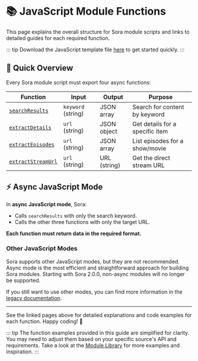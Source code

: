 # 📚 JavaScript Module Functions

This page explains the overall structure for Sora module scripts and links to detailed guides for each required function.

::: tip
Download the JavaScript template file [here](/module-template.js) to get started quickly.
:::

## 🚦 Quick Overview

Every Sora module script must export four async functions:

| Function           | Input                | Output         | Purpose                                 |
|--------------------|--------------------- |--------------- |-----------------------------------------|
| [`searchResults`](/modules/module-functions/searchResults.md)    | `keyword` (string)   | JSON array     | Search for content by keyword           |
| [`extractDetails`](/modules/module-functions/extractDetails.md)   | `url` (string)       | JSON object    | Get details for a specific item         |
| [`extractEpisodes`](/modules/module-functions/extractEpisodes.md)  | `url` (string)       | JSON array     | List episodes for a show/movie          |
| [`extractStreamUrl`](/modules/module-functions/extractStreamUrl.md) | `url` (string)       | URL (string)   | Get the direct stream URL               |


## ⚡ Async JavaScript Mode

In **async JavaScript mode**, Sora:
- Calls `searchResults` with only the search keyword.
- Calls the other three functions with only the target URL.

**Each function must return data in the required format.**

### Other JavaScript Modes

Sora supports other JavaScript modes, but they are not recommended. Async mode is the most efficient and straightforward approach for building Sora modules. Starting with Sora 2.0.0, non-async modules will no longer be supported.

If you still want to use other modes, you can find more information in the [legacy documentation](/modules/legacy-documentation).

<!-- 
## 📝 Tips & Best Practices

- Always return data in the expected format (see table above).
- Use `try/catch` to handle errors gracefully and return fallback values.
- Use `encodeURIComponent` for user input in URLs.
- Test your module with real data before publishing.
- Log errors to help with debugging.

---

## ❓ Troubleshooting

- **Nothing shows up in Sora?**
    - Check your function names and return formats.
    - Make sure your script is accessible at the `scriptUrl` in your module JSON.
- **Errors in the console?**
    - Use `console.log` to debug and check for typos or network issues. -->

---

See the linked pages above for detailed explanations and code examples for each function.
Happy coding! 🎉

::: tip
The function examples provided in this guide are simplified for clarity. You may need to adjust them based on your specific source's API and requirements.
Take a look at the [Module Library](https://library.cufiy.net) for more examples and inspiration.
:::
